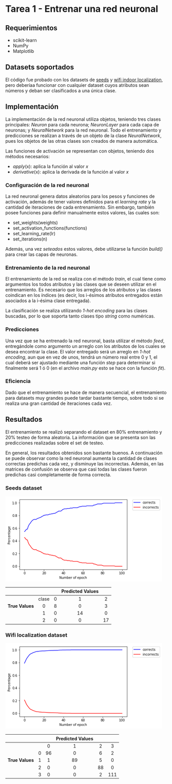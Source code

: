 # Tarea 1 - Entrenar una red neuronal

## Requerimientos

* scikit-learn
* NumPy
* Matplotlib

## Datasets soportados

El código fue probado con los datasets de [seeds](https://archive.ics.uci.edu/ml/datasets/seeds) y [wifi indoor localization](https://archive.ics.uci.edu/ml/datasets/Wireless+Indoor+Localization), pero deberíaa funcionar con cualquier dataset cuyos atributos sean números y deban ser clasificados a una única clase.

## Implementación

La implementación de la red neuronal utiliza objetos, teniendo tres clases principales: *Neuron* para cada neurona; *NeuronLayer* para cada capa de neuronas; y *NeuralNetwork* para la red neuronal. Todo el entrenamiento y predicciones se realizan a través de un objeto de la clase *NeuralNetwork*, pues los objetos de las otras clases son creados de manera automática.

Las funciones de activación se representan con objetos, teniendo dos métodos necesarios:

* *apply*(x): aplica la función al valor *x*
* *derivative*(x): aplica la derivada de la función al valor *x*

### Configuración de la red neuronal

La red neuronal genera datos aleatorios para los pesos y funciones de activación, además de tener valores definidos para el *learning rate* y la cantidad de iteraciones de cada entrenamiento. Sin embargo, también posee funciones para definir manualmente estos valores, las cuales son:

* set_weights(weights)
* set_activation_functions(functions)
* set_learning_rate(lr)
* set_iterations(n)

Además, una vez *seteados* estos valores, debe utilizarse la función *build()* para crear las capas de neuronas.

### Entrenamiento de la red neuronal

El entrenamiento de la red se realiza con el método *train*, el cual tiene como argumentos los todos atributos y las clases que se deseen utilizar en el entrenamiento. Es necesario que los arreglos de los atributos y las clases coindican en los índices (es decir, los i-ésimos atributos entregados están asociados a la i-ésima clase entregada).

La clasificación se realiza utilizando *1-hot encoding* para las clases buscadas, por lo que soporta tanto clases tipo *string* como numéricas.

### Predicciones

Una vez que se ha entrenado la red neuronal, basta utilizar el método *feed*, entregándole como argumento un arreglo con los atributos de los cuales se desea encontrar la clase. El valor entregado será un arreglo en *1-hot encoding*, aun que en vez de unos, tendrá un número real entre 0 y 1, el cual deberá ser ajustado mediante una función *step* para determinar si finalmente será 1 ó 0 (en el archivo *main.py* esto se hace con la función *fit*).

### Eficiencia

Dado que el entrenamiento se hace de manera secuencial, el entrenamiento para datasets muy grandes puede tardar bastante tiempo, sobre todo si se realiza una gran cantidad de iteraciones cada vez.

## Resultados

El entrenamiento se realizó separando el dataset en 80% entrenamiento y 20% testeo de forma aleatoria. La información que se presenta son las predicciones realizadas sobre el set de testeo.

En general, los resultados obtenidos son bastante buenos. A continuación se puede observar como la red neuronal aumenta la cantidad de clases correctas predichas cada vez, y disminuye las incorrectas. Además, en las matrices de confusión se observa que casi todas las clases fueron predichas casi completamente de forma correcta.

### Seeds dataset
![](seeds_dataset_results.png)

|                 |    |   | **Predicted Values** |    |
|:---------------:|:--:|:-:|:--------------------:|:--:|
|                 |  clase  | 0 |         1            |  2 |
| **True Values** |  0 | 8 |         0            |  3 |
|                 |  1 | 0 |        14            |  0 |
|                 |  2 | 0 |         0            | 17 |

### Wifi localization dataset
![](wifi_localization_results.png)

|                 |    |    | **Predicted Values** |    |     |
|:---------------:|:--:|:--:|:--------------------:|:--:|:---:|
|                 |    |  0 |                    1 |  2 |   3 |
|                 |  0 | 96 |           0          |  6 |  2  |
| **True Values** | 1  |  1 |          89          |  5 |  0  |
|                 | 2  |  0 |           0          | 88 |  0  |
|                 | 3  |  0 |           0          |  2 | 111 |
